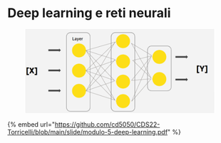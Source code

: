 # Deep learning e reti neurali

<figure><img src="../.gitbook/assets/image (15).png" alt=""><figcaption></figcaption></figure>

{% embed url="https://github.com/cd5050/CDS22-Torricelli/blob/main/slide/modulo-5-deep-learning.pdf" %}
